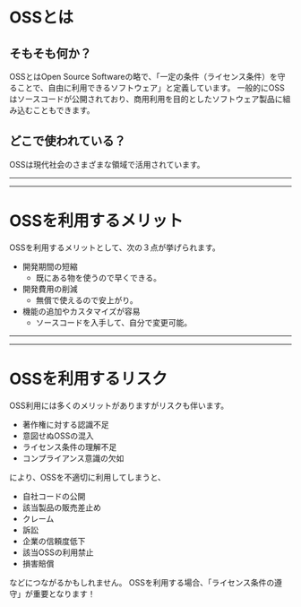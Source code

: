 ﻿# OSSとは
## そもそも何か？
OSSとはOpen Source Softwareの略で、「一定の条件（ライセンス条件）を守ることで、自由に利用できるソフトウェア」と定義しています。
一般的にOSSはソースコードが公開されており、商用利用を目的としたソフトウェア製品に組み込むこともできます。
## どこで使われている？
OSSは現代社会のさまざまな領域で活用されています。

---
---
# OSSを利用するメリット
OSSを利用するメリットとして、次の３点が挙げられます。
* 開発期間の短縮
	* 既にある物を使うので早くできる。
* 開発費用の削減
	* 無償で使えるので安上がり。
* 機能の追加やカスタマイズが容易
	* ソースコードを入手して、自分で変更可能。
---
---
# OSSを利用するリスク
OSS利用には多くのメリットがありますがリスクも伴います。
* 著作権に対する認識不足
* 意図せぬOSSの混入
* ライセンス条件の理解不足
* コンプライアンス意識の欠如

により、OSSを不適切に利用してしまうと、
* 自社コードの公開
* 該当製品の販売差止め
* クレーム
* 訴訟
* 企業の信頼度低下
* 該当OSSの利用禁止
* 損害賠償

などにつながるかもしれません。
OSSを利用する場合、「ライセンス条件の遵守」が重要となります！
